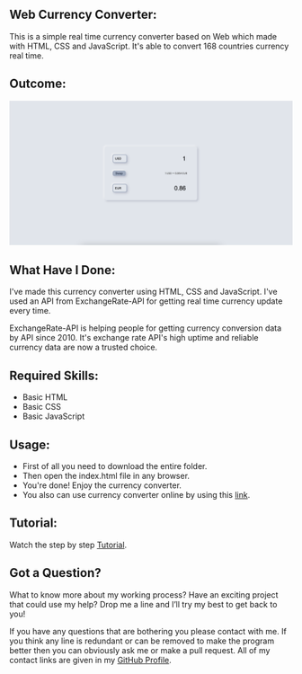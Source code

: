 ## Web Currency Converter:
This is a simple real time currency converter based on Web which made with HTML, CSS and JavaScript. It's able to convert 168 countries currency real time.


## Outcome:
<p align="center">
<a href="https://mdrakibulislam-zero.github.io/WebCurrencyConverter/" ><img width="1000px" height="auto" title="Currency Converter" alt="Currency Converter"
src="https://github.com/mdrakibulislam-zero/WebCurrencyConverter/blob/main/Outcome.png" /></a></p>


## What Have I Done:
I've made this currency converter using HTML, CSS and JavaScript. I've used an API from ExchangeRate-API for getting real time currency update every time.

ExchangeRate-API is helping people for getting currency conversion data by API since 2010. It's exchange rate API's high uptime and reliable currency data are now a trusted choice.


## Required Skills:
- Basic HTML
- Basic CSS
- Basic JavaScript


## Usage:
- First of all you need to download the entire folder.
- Then open the index.html file in any browser.
- You're done! Enjoy the currency converter.
- You also can use currency converter online by using this <a href="https://mdrakibulislam-zero.github.io/WebCurrencyConverter/" > link</a>.


## Tutorial:
Watch the step by step <a href="#">Tutorial</a>.


## Got a Question?
What to know more about my working process? Have an exciting project that could use my help? Drop me a line and I’ll try my best to get back to you!

If you have any questions that are bothering you please contact with me. If you think any line is redundant or can be removed to make the program better then you can obviously ask me or make a pull request. All of my contact links are given in my <a href="https://github.com/mdrakibulislam-zero/"> GitHub Profile</a>.
